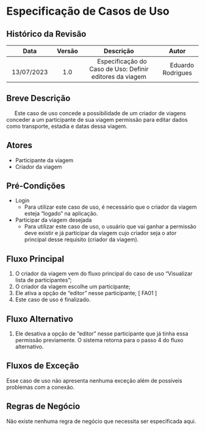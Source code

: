 # **Especificação de Casos de Uso**

## **Histórico da Revisão**

|      **Data**       | **Versão**  |                        **Descrição**                         |       **Autor**        |
| :-----------------: | :---------: | :----------------------------------------------------------: | :--------------------: |
| `       `13/07/2023 | `      `1.0 | `  `Especificação do Caso de Uso: Definir editores da viagem | `   `Eduardo Rodrigues |

## **Breve Descrição**

`	`Este caso de uso concede a possibilidade de um criador de viagens conceder a um participante de sua viagem permissão para editar dados como transporte, estadia e datas dessa viagem.

## **Atores**

- Participante da viagem
- Criador da viagem

## **Pré-Condições**

- Login
  - Para utilizar este caso de uso, é necessário que o criador da viagem esteja “logado” na aplicação.
- Participar da viagem desejada
  - Para utilizar este caso de uso, o usuário que vai ganhar a permissão deve existir e já participar da viagem cujo criador seja o ator principal desse requisito (criador da viagem).

## **Fluxo Principal**

1. O criador da viagem vem do fluxo principal do caso de uso “Visualizar lista de participantes”;
1. O criador da viagem escolhe um participante;
1. Ele ativa a opção de “editor” nesse participante; [ FA01 ]
1. Este caso de uso é finalizado.

## **Fluxo Alternativo**

1. Ele desativa a opção de “editor” nesse participante que já tinha essa permissão previamente. O sistema retorna para o passo 4 do fluxo alternativo.

## **Fluxos de Exceção**

Esse caso de uso não apresenta nenhuma exceção além de possíveis problemas com a conexão.

## **Regras de Negócio**

Não existe nenhuma regra de negócio que necessita ser especificada aqui.
